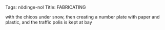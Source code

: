 Tags: nödinge-nol
Title: FABRICATING
  
with the chicos under snow, then creating a number plate with paper and plastic, and the traffic polis is kept at bay
